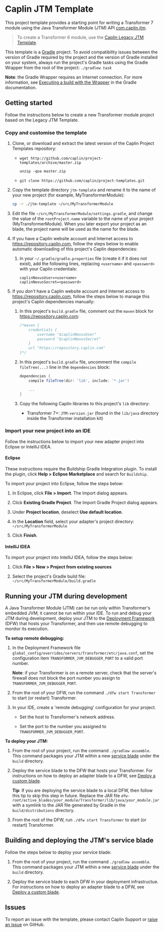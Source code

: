 # Caplin JTM Template

This project template provides a starting point for writing a Transformer 7 module using the Java Transformer Module (JTM) API [com.caplin.jtm](http://www.caplin.com/developer/api/transformer_java_sdk_2/latest).

> To create a Transformer 6 module, use the [Caplin Legacy JTM Template](https://github.com/caplin/project-templates/tree/master/jtm-legacy-template).

This template is a [Gradle](https://gradle.org/) project. To avoid compatibility issues between the version of Gradle required by the project and the version of Gradle installed on your system, always run the project's Gradle tasks using the Gradle Wrapper from the root of the project: <code>./gradlew <em>task</em></code>

**Note**: the Gradle Wrapper requires an Internet connection. For more information, see [Executing a build with the Wrapper](https://docs.gradle.org/current/userguide/gradle_wrapper.html#using_wrapper_scripts) in the Gradle documentation.


## Getting started

Follow the instructions below to create a new Transformer module project based on the Legacy JTM Template.

### Copy and customise the template

1.  Clone, or download and extract the latest version of the Caplin Project Templates repository:

    *   `wget http://github.com/caplin/project-templates/archive/master.zip`

        `unzip -qoa master.zip`

    *   `git clone https://github.com/caplin/project-templates.git`

1.  Copy the template directory `jtm-template` and rename it to the name of your new project (for example, MyTransformerModule):

    ```bash
    cp -r ./jtm-template ~/src/MyTransformerModule
    ```

1.  Edit the file `~/src/MyTransformerModule/settings.gradle`, and change the value of the `rootProject.name` variable to the name of your project (MyTransformerModule). When you later export your project as an blade, the project name will be used as the name for the blade.

1.  If you have a Caplin website account and Internet access to <https://repository.caplin.com>, follow the steps below to enable automatic downloading of this project's Caplin dependencies:

    1.  In your `~/.gradle/gradle.properties` file (create it if it does not exist), add the following lines, replacing `<username>` and `<password>` with your Caplin credentials:

        ```
        caplinNexusUser=<username>
        caplinNexusSecret=<password>
        ```

1.  If you _don't_ have a Caplin website account and Internet access to <https://repository.caplin.com>, follow the steps below to manage this project's Caplin dependencies manually:

    1.  In this project's `build.gradle` file, comment out the `maven` block for <https://repository.caplin.com>:

        ```groovy
        /*maven {
            credentials {
                username "$caplinNexusUser"
                password "$caplinNexusSecret"
            }
            url "https://repository.caplin.com"
        }*/
        ```
        
    1.  In this project's `build.gradle` file, uncomment the `compile fileTree(...)` line in the `dependencies` block:

        ```groovy
        dependencies {
            compile fileTree(dir: 'lib', include: '*.jar')

            ...
        }
        ```

    1.  Copy the following Caplin libraries to this project's `lib` directory:

        *   Transformer 7+: <code>JTM-<em>version</em>.jar</code> (found in the `lib/java` directory inside the Transformer installation kit)


### Import your new project into an IDE
Follow the instructions below to import your new adapter project into Eclipse or IntelliJ IDEA.

#### Eclipse
These instructions require the Buildship Gradle Integration plugin. To install the plugin, click **Help > Eclipse Marketplace** and search for `Buildship`.

To import your project into Eclipse, follow the steps below:

1.  In Eclipse, click **File > Import**. The Import dialog appears.

1.  Click **Existing Gradle Project**. The Import Gradle Project dialog appears.

1.  Under **Project location**, deselect **Use default location**.

1.  In the **Location** field, select your adapter's project directory: `~/src/MyTransformerModule`

1.  Click **Finish**.

#### IntelliJ IDEA

To import your project into IntelliJ IDEA, follow the steps below:

1.  Click **File > New > Project from existing sources**

1.  Select the project's Gradle build file: `~/src/MyTransformerModule/build.gradle`


## Running your JTM during development
A Java Transformer Module (JTM) can be run only within Transformer's embedded JVM; it cannot be run within your IDE. To run and debug your JTM during development, deploy your JTM to the [Deployment Framework](http://www.caplin.com/developer/caplin-platform/deployment-framework) (DFW) that hosts your Transformer, and then use remote debugging to monitor its execution.

**To setup remote debugging:**

1.  In the Deployment Framework file `global_config/overrides/servers/Transformer/etc/java.conf`, set the configuration item `TRANSFORMER_JVM_DEBUGGER_PORT` to a valid port number.

    **Note**: if your Transformer is on a remote server, check that the server's firewall does not block the port number you assign to `TRANSFORMER_JVM_DEBUGGER_PORT`.

1.  From the root of your DFW, run the command `./dfw start Transformer` to start (or restart) Transformer.

1.  In your IDE, create a 'remote debugging' configuration for your project.

    *   Set the host to Transformer's network address.

    *   Set the port to the number you assigned to `TRANSFORMER_JVM_DEBUGGER_PORT`.

**To deploy your JTM:**

1.  From the root of your project, run the command `./gradlew assemble`. This command packages your JTM within a new [service blade](http://www.caplin.com/developer/caplin-platform/deployment-framework/cdf-blade-types#service-blade) under the `build` directory.

1.  Deploy the service blade to the DFW that hosts your Transformer. For instructions on how to deploy an adapter blade to a DFW, see [Deploy a custom blade](https://www.caplin.com/developer/caplin-platform/deployment-framework/cdf-deploy-a-custom-blade).

    **Tip**: If you are deploying the service blade to a local DFW, then follow this tip to skip this step in future. Replace the JAR file <code><em>dfw-root</em>/active_blades/<em>your_module</em>/Transformer/lib/java/<em>your_module</em>.jar</code> with a symlink to the JAR file generated by Gradle in the `build/distributions` directory.

1.  From the root of the DFW, run `./dfw start Transformer` to start (or restart) Transformer.

## Building and deploying the JTM's service blade

Follow the steps below to deploy your service blade:

1.  From the root of your project, run the command `./gradlew assemble`. This command packages your JTM within a new [service blade](http://www.caplin.com/developer/caplin-platform/deployment-framework/cdf-blade-types#service-blade) under the `build` directory.

1.  Deploy the service blade to each DFW in your deployment infrastructue. For instructions on how to deploy an adapter blade to a DFW, see [Deploy a custom blade](https://www.caplin.com/developer/caplin-platform/deployment-framework/cdf-deploy-a-custom-blade).


## Issues
To report an issue with the template, please contact Caplin Support or [raise an issue](https://github.com/caplin/project-templates/issues) on GitHub.
